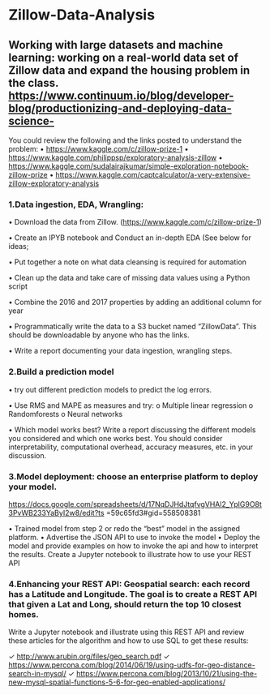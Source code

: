 # Zillow-Data-Analysis


## Working with large datasets and machine learning: working on a real-world data set of Zillow data and expand the housing problem in the class.   https://www.continuum.io/blog/developer-blog/productionizing-and-deploying-data-science- 

You could review the following and the links posted to understand the problem:
• https://www.kaggle.com/c/zillow-prize-1
• https://www.kaggle.com/philippsp/exploratory-analysis-zillow
• https://www.kaggle.com/sudalairajkumar/simple-exploration-notebook-zillow-prize 
• https://www.kaggle.com/captcalculator/a-very-extensive-zillow-exploratory-analysis

### 1.Data ingestion, EDA, Wrangling:
• Download the data from Zillow. (https://www.kaggle.com/c/zillow-prize-1)

• Create an IPYB notebook and Conduct an in-depth EDA (See below for ideas; 

• Put together a note on what data cleansing is required for automation

• Clean up the data and take care of missing data values using a Python script

• Combine the 2016 and 2017 properties by adding an additional column for year

• Programmatically write the data to a S3 bucket named “ZillowData”. This should be
downloadable by anyone who has the links.

• Write a report documenting your data ingestion, wrangling steps.

### 2.Build a prediction model
• try out different prediction models to predict the log errors.

• Use RMS and MAPE as measures and try:
o Multiple linear regression o Randomforests
o Neural networks

• Which model works best? Write a report discussing the different models you considered and which one works best. You should consider interpretability, computational overhead, accuracy measures, etc. in your discussion.

###  3.Model deployment: choose an enterprise platform to deploy your model.
https://docs.google.com/spreadsheets/d/17NqDJHdJtqfvgVHAl2_YplG9O8t3PvWB233YaByI2w8/edit?ts =59c65fd3#gid=558508381

• Trained model from step 2 or redo the “best” model in the assigned platform. 
• Advertise the JSON API to use to invoke the model
• Deploy the model and provide examples on how to invoke the api and how to interpret the
results. Create a Jupyter notebook to illustrate how to use your REST API

###  4.Enhancing your REST API: Geospatial search: each record has a Latitude and Longitude. The goal is to create a REST API that given a Lat and Long, should return the top 10 closest homes.

Write a Jupyter notebook and illustrate using this REST API and review these articles for the algorithm and how to use SQL to get these results:

✓ http://www.arubin.org/files/geo_search.pdf
✓ https://www.percona.com/blog/2014/06/19/using-udfs-for-geo-distance-search-in-mysql/ 
✓ https://www.percona.com/blog/2013/10/21/using-the-new-mysql-spatial-functions-5-6-for-geo-enabled-applications/

    
